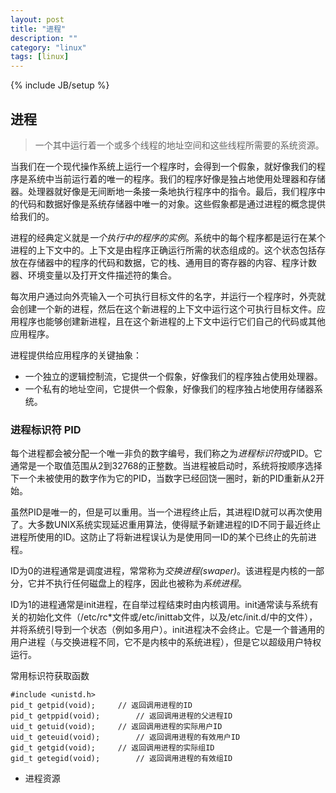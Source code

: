```yaml
---
layout: post
title: "进程"
description: ""
category: "linux"
tags: [linux]
---
```

{% include JB/setup %}

## 进程

> 一个其中运行着一个或多个线程的地址空间和这些线程所需要的系统资源。

当我们在一个现代操作系统上运行一个程序时，会得到一个假象，就好像我们的程序是系统中当前运行着的唯一的程序。我们的程序好像是独占地使用处理器和存储器。处理器就好像是无间断地一条接一条地执行程序中的指令。最后，我们程序中的代码和数据好像是系统存储器中唯一的对象。这些假象都是通过进程的概念提供给我们的。

进程的经典定义就是*一个执行中的程序的实例*。系统中的每个程序都是运行在某个进程的上下文中的。上下文是由程序正确运行所需的状态组成的。这个状态包括存放在存储器中的程序的代码和数据，它的栈、通用目的寄存器的内容、程序计数器、环境变量以及打开文件描述符的集合。

每次用户通过向外壳输入一个可执行目标文件的名字，并运行一个程序时，外壳就会创建一个新的进程，然后在这个新进程的上下文中运行这个可执行目标文件。应用程序也能够创建新进程，且在这个新进程的上下文中运行它们自己的代码或其他应用程序。

进程提供给应用程序的关键抽象：

* 一个独立的逻辑控制流，它提供一个假象，好像我们的程序独占使用处理器。
* 一个私有的地址空间，它提供一个假象，好像我们的程序独占地使用存储器系统。

### 进程标识符 PID

每个进程都会被分配一个唯一非负的数字编号，我们称之为*进程标识符*或PID。它通常是一个取值范围从2到32768的正整数。当进程被启动时，系统将按顺序选择下一个未被使用的数字作为它的PID，当数字已经回饶一圈时，新的PID重新从2开始。

虽然PID是唯一的，但是可以重用。当一个进程终止后，其进程ID就可以再次使用了。大多数UNIX系统实现延迟重用算法，使得赋予新建进程的ID不同于最近终止进程所使用的ID。这防止了将新进程误认为是使用同一ID的某个已终止的先前进程。

ID为0的进程通常是调度进程，常常称为*交换进程(swaper)*。该进程是内核的一部分，它并不执行任何磁盘上的程序，因此也被称为*系统进程*。

ID为1的进程通常是init进程，在自举过程结束时由内核调用。init通常读与系统有关的初始化文件（/etc/rc*文件或/etc/inittab文件，以及/etc/init.d/中的文件），并将系统引导到一个状态（例如多用户）。init进程决不会终止。它是一个普通用的用户进程（与交换进程不同，它不是内核中的系统进程），但是它以超级用户特权运行。

常用标识符获取函数

	#include <unistd.h>
	pid_t getpid(void);		// 返回调用进程的ID
	pid_t getppid(void);		// 返回调用进程的父进程ID
	uid_t getuid(void);		// 返回调用进程的实际用户ID
	uid_t geteuid(void);		// 返回调用进程的有效用户ID
	gid_t getgid(void);		// 返回调用进程的实际组ID
	gid_t getegid(void);		// 返回调用进程的有效组ID






* 进程资源

